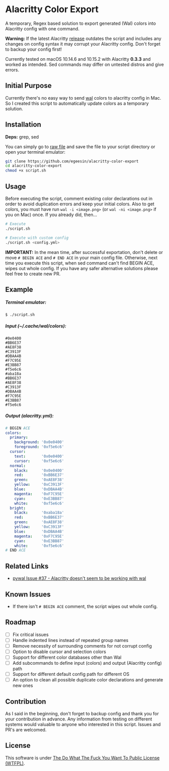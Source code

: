 # Alacritty Color Export

A temporary, Regex based solution to export generated (Wal) colors into Alacritty config with one command.

**Warning:** If the latest Alacritty [release](https://github.com/jwilm/alacritty/releases/latest) outdates the script and includes any changes on config syntax it may corrupt your Alacritty config. Don't forget to backup your config first!

Currently tested on macOS 10.14.6 and 10.15.2 with Alacritty **0.3.3** and worked as intended.
Sed commands may differ on untested distros and give errors.

## Initial Purpose
Currently there's no easy way to send [wal](https://github.com/dylanaraps/pywal/) colors to alacritty config in Mac. So I created this script to automatically update colors as a temporary solution.

## Installation
**Deps:** grep, sed

You can simply go to [raw file](https://github.com/egeesin/alacritty-color-export/raw/master/script.sh) and save the file to your script directory or open your terminal emulator:

```sh
git clone https://github.com/egeesin/alacritty-color-export
cd alacritty-color-export
chmod +x script.sh
```

## Usage
Before executing the script, comment existing color declarations out in order to avoid duplication errors and keep your initial colors.
Also to get colors, you must have run ``wal -i <image.png>`` (or ``wal -ni <image.png>`` if you on Mac) once. If you already did, then...

```sh
# Execute
./script.sh

# Execute with custom config
./script.sh <config.yml>
```

**IMPORTANT:** In the mean time, after successful exportation, don't delete or move ``# BEGIN ACE`` and ``# END ACE`` in your main config file. Otherwise, next time you execute this script, when sed command can't find BEGIN ACE, wipes out whole config. If you have any safer alternative solutions please feel free to create new PR.

## Example

##### Terminal emulator:

```bash
$ ./script.sh
```

##### Input (~/.cache/wal/colors):

```
#0e0400
#BB6E37
#AE8F38
#C3913F
#DBAA4B
#F7C95E
#E3BB87
#f5e6c6
#aba18a
#BB6E37
#AE8F38
#C3913F
#DBAA4B
#F7C95E
#E3BB87
#f5e6c6
```

##### Output (alacritty.yml):

```yaml
# BEGIN ACE
colors:
  primary:
    background: '0x0e0400'
    foreground: '0xf5e6c6'
  cursor:
    text:       '0x0e0400'
    cursor:     '0xf5e6c6'
  normal:
    black:      '0x0e0400'
    red:        '0xBB6E37'
    green:      '0xAE8F38'
    yellow:     '0xC3913F'
    blue:       '0xDBAA4B'
    magenta:    '0xF7C95E'
    cyan:       '0xE3BB87'
    white:      '0xf5e6c6'
  bright:
    black:      '0xaba18a'
    red:        '0xBB6E37'
    green:      '0xAE8F38'
    yellow:     '0xC3913F'
    blue:       '0xDBAA4B'
    magenta:    '0xF7C95E'
    cyan:       '0xE3BB87'
    white:      '0xf5e6c6'
# END ACE
```

## Related Links
- [pywal Issue #37 - Alacritty doesn't seem to be working with wal](https://github.com/dylanaraps/pywal/issues/37)

## Known Issues
- If there isn't ``# BEGIN ACE`` comment, the script wipes out whole config.

## Roadmap
- [ ] Fix critical issues
- [ ] Handle indented lines instead of repeated group names
- [ ] Remove necessity of surrounding comments for not corrupt config
- [ ] Option to disable cursor and selection colors
- [ ] Support for different color databases other than Wal
- [ ] Add subcommands to define input (colors) and output (Alacritty config) path
- [ ] Support for different default config path for different OS
- [ ] An option to clean all possible duplicate color declarations and generate new ones

## Contribution
As I said in the beginning, don't forget to backup config and thank you for your contribution in advance. Any information from testing on different systems would valuable to anyone who interested in this script. Issues and PR's are welcomed.

## License
This software is under [The Do What The Fuck You Want To Public License (WTFPL)](http://www.wtfpl.net/about/).
